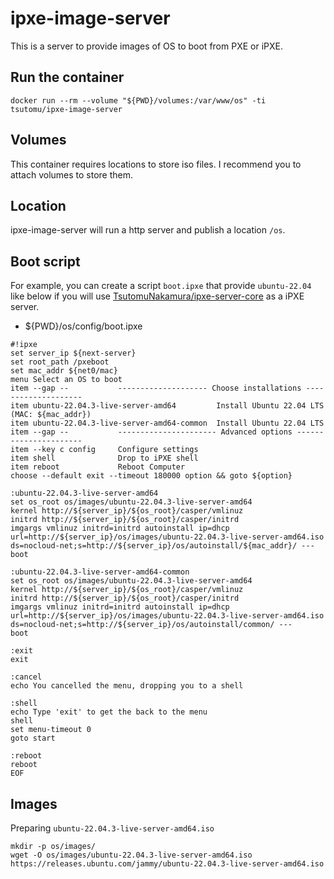 # ipxe-image-server
This is a server to provide images of OS to boot from PXE or iPXE.

## Run the container
```
docker run --rm --volume "${PWD}/volumes:/var/www/os" -ti tsutomu/ipxe-image-server
```

## Volumes
This container requires locations to store iso files.
I recommend you to attach volumes to store them.

## Location
ipxe-image-server will run a http server and publish a location `/os`.

## Boot script
For example, you can create a script `boot.ipxe` that provide `ubuntu-22.04` like below if you will use [TsutomuNakamura/ipxe-server-core](https://github.com/TsutomuNakamura/ipxe-server-core) as a iPXE server.

* ${PWD}/os/config/boot.ipxe
```
#!ipxe
set server_ip ${next-server}
set root_path /pxeboot
set mac_addr ${net0/mac}
menu Select an OS to boot
item --gap --           -------------------- Choose installations --------------------
item ubuntu-22.04.3-live-server-amd64         Install Ubuntu 22.04 LTS (MAC: ${mac_addr})
item ubuntu-22.04.3-live-server-amd64-common  Install Ubuntu 22.04 LTS
item --gap --           ---------------------- Advanced options ----------------------
item --key c config     Configure settings
item shell              Drop to iPXE shell
item reboot             Reboot Computer
choose --default exit --timeout 180000 option && goto ${option}

:ubuntu-22.04.3-live-server-amd64
set os_root os/images/ubuntu-22.04.3-live-server-amd64
kernel http://${server_ip}/${os_root}/casper/vmlinuz
initrd http://${server_ip}/${os_root}/casper/initrd
imgargs vmlinuz initrd=initrd autoinstall ip=dhcp url=http://${server_ip}/os/images/ubuntu-22.04.3-live-server-amd64.iso ds=nocloud-net;s=http://${server_ip}/os/autoinstall/${mac_addr}/ ---
boot

:ubuntu-22.04.3-live-server-amd64-common
set os_root os/images/ubuntu-22.04.3-live-server-amd64
kernel http://${server_ip}/${os_root}/casper/vmlinuz
initrd http://${server_ip}/${os_root}/casper/initrd
imgargs vmlinuz initrd=initrd autoinstall ip=dhcp url=http://${server_ip}/os/images/ubuntu-22.04.3-live-server-amd64.iso ds=nocloud-net;s=http://${server_ip}/os/autoinstall/common/ ---
boot

:exit
exit

:cancel
echo You cancelled the menu, dropping you to a shell

:shell
echo Type 'exit' to get the back to the menu
shell
set menu-timeout 0
goto start

:reboot
reboot
EOF
```

## Images
Preparing `ubuntu-22.04.3-live-server-amd64.iso` 

```
mkdir -p os/images/
wget -O os/images/ubuntu-22.04.3-live-server-amd64.iso https://releases.ubuntu.com/jammy/ubuntu-22.04.3-live-server-amd64.iso
```

